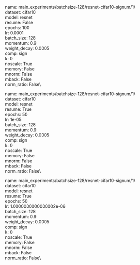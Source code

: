 name: main_experiments/batchsize-128/resnet-cifar10-signum/1/\
dataset: cifar10\
model: resnet\
resume: False\
epochs: 100\
lr: 0.0001\
batch_size: 128\
momentum: 0.9\
weight_decay: 0.0005\
comp: sign\
k: 0\
noscale: True\
memory: False\
mnorm: False\
mback: False\
norm_ratio: False\

name: main_experiments/batchsize-128/resnet-cifar10-signum/1/\
dataset: cifar10\
model: resnet\
resume: True\
epochs: 50\
lr: 1e-05\
batch_size: 128\
momentum: 0.9\
weight_decay: 0.0005\
comp: sign\
k: 0\
noscale: True\
memory: False\
mnorm: False\
mback: False\
norm_ratio: False\

name: main_experiments/batchsize-128/resnet-cifar10-signum/1/\
dataset: cifar10\
model: resnet\
resume: True\
epochs: 50\
lr: 1.0000000000000002e-06\
batch_size: 128\
momentum: 0.9\
weight_decay: 0.0005\
comp: sign\
k: 0\
noscale: True\
memory: False\
mnorm: False\
mback: False\
norm_ratio: False\

